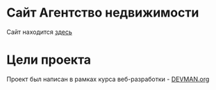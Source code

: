 # Сайт Агентство недвижимости
Сайт находится [здесь](https://nickkorolevv.github.io/21_valid_markup/index.html)


# Цели проекта

Проект был написан в рамках курса веб-разработки - [DEVMAN.org](https://devman.org)
